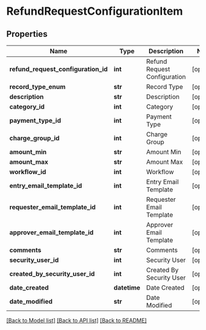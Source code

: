 # RefundRequestConfigurationItem

## Properties
Name | Type | Description | Notes
------------ | ------------- | ------------- | -------------
**refund_request_configuration_id** | **int** | Refund Request Configuration | [optional] 
**record_type_enum** | **str** | Record Type | [optional] 
**description** | **str** | Description | [optional] 
**category_id** | **int** | Category | [optional] 
**payment_type_id** | **int** | Payment Type | [optional] 
**charge_group_id** | **int** | Charge Group | [optional] 
**amount_min** | **str** | Amount Min | [optional] 
**amount_max** | **str** | Amount Max | [optional] 
**workflow_id** | **int** | Workflow | [optional] 
**entry_email_template_id** | **int** | Entry Email Template | [optional] 
**requester_email_template_id** | **int** | Requester Email Template | [optional] 
**approver_email_template_id** | **int** | Approver Email Template | [optional] 
**comments** | **str** | Comments | [optional] 
**security_user_id** | **int** | Security User | [optional] 
**created_by_security_user_id** | **int** | Created By Security User | [optional] 
**date_created** | **datetime** | Date Created | [optional] 
**date_modified** | **str** | Date Modified | [optional] 

[[Back to Model list]](../README.md#documentation-for-models) [[Back to API list]](../README.md#documentation-for-api-endpoints) [[Back to README]](../README.md)


